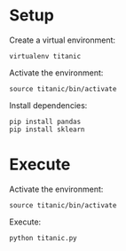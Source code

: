 # Setup

Create a virtual environment:

```
virtualenv titanic
```

Activate the environment:

```
source titanic/bin/activate
```

Install dependencies:

```
pip install pandas
pip install sklearn
```

# Execute

Activate the environment:

```
source titanic/bin/activate
```

Execute:

```
python titanic.py
```
